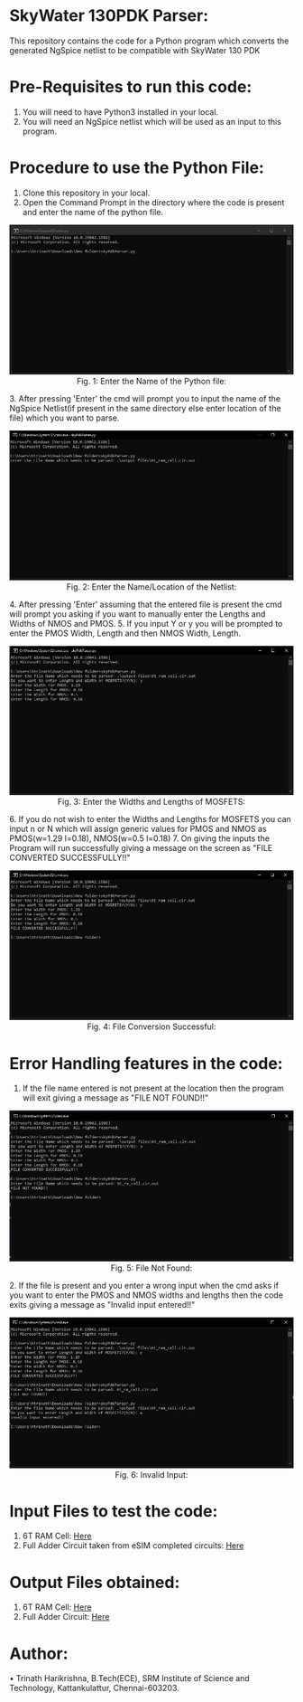 # SkyWater 130PDK Parser:
This repository contains the code for a Python program which converts the generated NgSpice netlist to be compatible with SkyWater 130 PDK

# Pre-Requisites to run this code:
1. You will need to have Python3 installed in your local.
2. You will need an NgSpice netlist which will be used as an input to this program.

# Procedure to use the Python File:
1. Clone this repository in your local.
2. Open the Command Prompt in the directory where the code is present and enter the name of the python file.
<p align="center">
  <img src="Images/python_file_input.JPG"></br>
  Fig. 1: Enter the Name of the Python file:
</p>
3. After pressing 'Enter' the cmd will prompt you to input the name of the NgSpice Netlist(if present in the same directory else enter location of the file) which you want to parse.
 <p align="center">
  <img src="Images/netlist_file_input.JPG"></br>
  Fig. 2: Enter the Name/Location of the Netlist:
</p>
4. After pressing 'Enter' assuming that the entered file is present the cmd will prompt you asking if you want to manually enter the Lengths and Widths of NMOS and PMOS.
5. If you input Y or y  you will be prompted to enter the PMOS Width, Length and then NMOS Width, Length.
 <p align="center">
  <img src="Images/enter_length_width.JPG"></br>
  Fig. 3: Enter the Widths and Lengths of MOSFETS:
</p>
6. If you do not wish to enter the Widths and Lengths for MOSFETS you can input n or N which will assign generic values for PMOS and NMOS as PMOS(w=1.29 l=0.18), NMOS(w=0.5 l=0.18)
7. On giving the inputs the Program will run successfully giving a message on the screen as "FILE CONVERTED SUCCESSFULLY!!"
<p align="center">
  <img src="Images/successful_file_conversion.JPG"></br>
  Fig. 4: File Conversion Successful:
</p>


# Error Handling features in the code:
1. If the file name entered is not present at the location then the program will exit giving a message as "FILE NOT FOUND!!"
<p align="center">
  <img src="Images/file_not_found.JPG"></br>
  Fig. 5: File Not Found:
</p>
2. If the file is present and you enter a wrong input when the cmd asks if you want to enter the PMOS and NMOS widths and lengths then the code exits giving a message as "Invalid input entered!!" 
<p align="center">
  <img src="Images/invalid_input.JPG"></br>
  Fig. 6: Invalid Input:
</p>

# Input Files to test the code:
1. 6T RAM Cell: <a href='6t_ram_cell.cir.out'>Here</a></br>
2. Full Adder Circuit taken from eSIM completed circuits: <a href='full_adder.cir.out'>Here</a></br>

# Output Files obtained:
1. 6T RAM Cell: <a href='output files/6t_ram_cell.cir.out'>Here</a></br>
2. Full Adder Circuit: <a href='output files/full_adder.cir.out'>Here</a></br>

# Author:
• Trinath Harikrishna, B.Tech(ECE), SRM Institute of Science and Technology, Kattankulattur, Chennai-603203.
